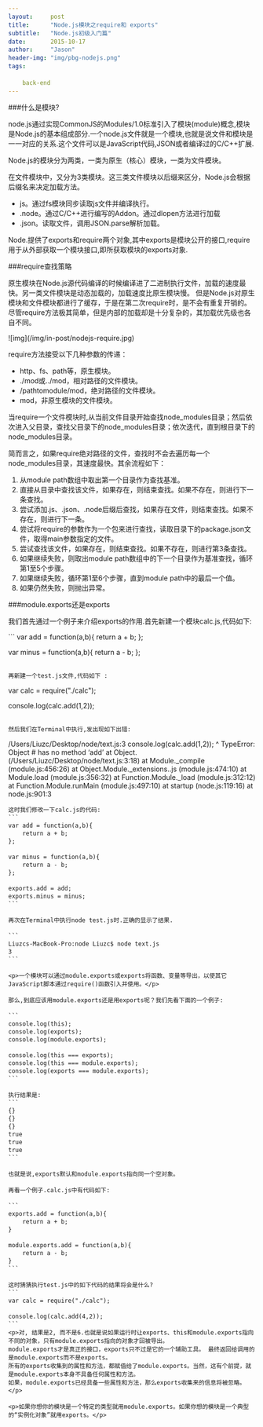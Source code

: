 ```yaml
---
layout:     post
title:      "Node.js模块之require和 exports"
subtitle:   "Node.js初级入门篇"
date:       2015-10-17 
author:     "Jason"
header-img: "img/pbg-nodejs.png"
tags:

    back-end
---
```


###什么是模块?

<p>node.js通过实现CommonJS的Modules/1.0标准引入了模块(module)概念,模块是Node.js的基本组成部分.一个node.js文件就是一个模块,也就是说文件和模块是一一对应的关系.这个文件可以是JavaScript代码,JSON或者编译过的C/C++扩展.</p>

<p>Node.js的模块分为两类，一类为原生（核心）模块，一类为文件模块。</p>

<p>在文件模块中，又分为3类模块。这三类文件模块以后缀来区分，Node.js会根据后缀名来决定加载方法。</p>

<ul>
	<li>js。通过fs模块同步读取js文件并编译执行。</li>
	<li>.node。通过C/C++进行编写的Addon。通过dlopen方法进行加载</li>
	<li>.json。读取文件，调用JSON.parse解析加载。</li>
</ul>

<p>Node.提供了exports和require两个对象,其中exports是模块公开的接口,require用于从外部获取一个模块接口,即所获取模块的exports对象.</p>


###require查找策略

<p>原生模块在Node.js源代码编译的时候编译进了二进制执行文件，加载的速度最快。另一类文件模块是动态加载的，加载速度比原生模块慢。
但是Node.js对原生模块和文件模块都进行了缓存，于是在第二次require时，是不会有重复开销的。尽管require方法极其简单，但是内部的加载却是十分复杂的，其加载优先级也各自不同。</p>
![img](/img/in-post/nodejs-require.jpg)

require方法接受以下几种参数的传递：
<ul>
	<li>http、fs、path等，原生模块。</li>
	<li>./mod或../mod，相对路径的文件模块。</li>
	<li>/pathtomodule/mod，绝对路径的文件模块。</li>
	<li>mod，非原生模块的文件模块。</li>
</ul>

<p>当require一个文件模块时,从当前文件目录开始查找node_modules目录；然后依次进入父目录，查找父目录下的node_modules目录；依次迭代，直到根目录下的node_modules目录。</p>

<p>简而言之，如果require绝对路径的文件，查找时不会去遍历每一个node_modules目录，其速度最快。其余流程如下：</p>
<ol>
	<li>从module path数组中取出第一个目录作为查找基准。</li>
	<li>直接从目录中查找该文件，如果存在，则结束查找。如果不存在，则进行下一条查找。</li>
	<li>尝试添加.js、.json、.node后缀后查找，如果存在文件，则结束查找。如果不存在，则进行下一条。</li>
	<li>尝试将require的参数作为一个包来进行查找，读取目录下的package.json文件，取得main参数指定的文件。</li>
	<li>尝试查找该文件，如果存在，则结束查找。如果不存在，则进行第3条查找。</li>
	<li>如果继续失败，则取出module path数组中的下一个目录作为基准查找，循环第1至5个步骤。</li>
	<li>如果继续失败，循环第1至6个步骤，直到module path中的最后一个值。</li>
	<li>如果仍然失败，则抛出异常。</li>
</ol>

###module.exports还是exports
<p>我们首先通过一个例子来介绍exports的作用.首先新建一个模块calc.js,代码如下:</p>
``` 
var add = function(a,b){
	return a + b;
};

var minus = function(a,b){
	return a - b;
};
```

再新建一个test.js文件,代码如下 :
```
var calc = require("./calc");  

console.log(calc.add(1,2));
```

然后我们在Terminal中执行,发出现如下出错:
```
/Users/Liuzc/Desktop/node/text.js:3
console.log(calc.add(1,2));
^
TypeError: Object #<Object> has no method ‘add’
at Object.<anonymous> (/Users/Liuzc/Desktop/node/text.js:3:18)
at Module._compile (module.js:456:26)
at Object.Module._extensions..js (module.js:474:10)
at Module.load (module.js:356:32)
at Function.Module._load (module.js:312:12)
at Function.Module.runMain (module.js:497:10)
at startup (node.js:119:16)
at node.js:901:3
````
这时我们修改一下calc.js的代码:
```
var add = function(a,b){
	return a + b;
};

var minus = function(a,b){
	return a - b;
};

exports.add = add;
exports.minus = minus;
```

再次在Terminal中执行node test.js时.正确的显示了结果.

```
Liuzcs-MacBook-Pro:node Liuzc$ node text.js
3
```

<p>一个模块可以通过module.exports或exports将函数、变量等导出，以使其它JavaScript脚本通过require()函数引入并使用。</p>

那么,到底应该用module.exports还是用exports呢？我们先看下面的一个例子:

```
console.log(this);
console.log(exports);
console.log(module.exports);

console.log(this === exports);
console.log(this === module.exports);
console.log(exports === module.exports);
```

执行结果是:
```
{}
{}
{}
true
true
true
```

也就是说,exports默认和module.exports指向同一个空对象。

再看一个例子.calc.js中有代码如下:

```
exports.add = function(a,b){
	return a + b;
}

module.exports.add = function(a,b){
	return a - b;
}
```

这时猜猜执行test.js中的如下代码的结果将会是什么?
```
var calc = require("./calc");  

console.log(calc.add(4,2));
```
<p>对, 结果是2, 而不是6.也就是说如果运行时让exports、this和module.exports指向不同的对象，只有module.exports指向的对象才回被导出。
module.exports才是真正的接口，exports只不过是它的一个辅助工具。 最终返回给调用的是module.exports而不是exports。 
所有的exports收集到的属性和方法，都赋值给了module.exports。当然，这有个前提，就是module.exports本身不具备任何属性和方法。
如果，module.exports已经具备一些属性和方法，那么exports收集来的信息将被忽略。</p>

<p>如果你想你的模块是一个特定的类型就用module.exports。如果你想的模块是一个典型的“实例化对象”就用exports。</p>





















































